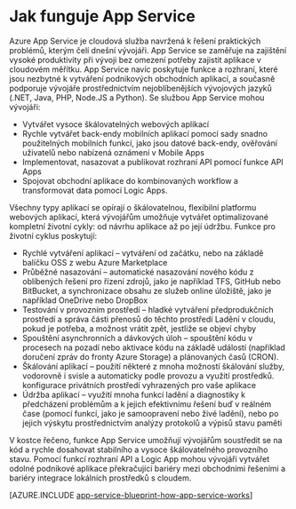 <properties 
    pageTitle="Jak funguje Azure App Service" 
    description="Podívejte se, jak funguje App Service." 
    keywords="app service, azure app service, škálování, škálovatelné, plán služby App Service, náklady služby App Service"
    services="app-service" 
    documentationCenter="" 
    authors="yochay" 
    manager="wpickett" 
    editor=""/>

<tags 
    ms.service="app-service" 
    ms.workload="na" 
    ms.tgt_pltfrm="na" 
    ms.devlang="na" 
    ms.topic="hero-article" 
    ms.date="02/10/2016" 
    ms.author="yochay"/>


# Jak funguje App Service

Azure App Service je cloudová služba navržená k řešení praktických problémů, kterým čelí dnešní vývojáři. App Service se zaměřuje na zajištění vysoké produktivity při vývoji bez omezení potřeby zajistit aplikace v cloudovém měřítku. App Service navíc poskytuje funkce a rozhraní, které jsou nezbytné k vytváření podnikových obchodních aplikací, a současně podporuje vývojáře prostřednictvím nejoblíbenějších vývojových jazyků (.NET, Java, PHP, Node.JS a Python).
Se službou App Service mohou vývojáři:

* Vytvářet vysoce škálovatelných webových aplikací
* Rychle vytvářet back-endy mobilních aplikací pomocí sady snadno použitelných mobilních funkcí, jako jsou datové back-endy, ověřování uživatelů nebo nabízená oznámení v Mobile Apps 
* Implementovat, nasazovat a publikovat rozhraní API pomocí funkce API Apps
* Spojovat obchodní aplikace do kombinovaných workflow a transformovat data pomocí Logic Apps.

Všechny typy aplikací se opírají o škálovatelnou, flexibilní platformu webových aplikací, která vývojářům umožňuje vytvářet optimalizované kompletní životní cykly: od návrhu aplikace až po její údržbu. Funkce pro životní cyklus poskytují:

* Rychlé vytváření aplikací – vytváření od začátku, nebo na základě balíčku OSS z webu Azure Marketplace 
* Průběžné nasazování – automatické nasazování nového kódu z oblíbených řešení pro řízení zdrojů, jako je například TFS, GitHub nebo BitBucket, a synchronizace obsahu ze služeb online úložiště, jako je například OneDrive nebo DropBox
* Testování v provozním prostředí – hladké vytváření předprodukčních prostředí a správa části přenosů do těchto prostředí Ladění v cloudu, pokud je potřeba, a možnost vrátit zpět, jestliže se objeví chyby
* Spouštění asynchronních a dávkových úloh – spouštění kódu v procesech na pozadí nebo aktivace kódu na základě událostí (například doručení zpráv do fronty Azure Storage) a plánovaných časů (CRON).
* Škálování aplikací – použití některé z mnoha možností škálování služby, vodorovně i svisle a automaticky podle provozu a využití prostředků. konfigurace privátních prostředí vyhrazených pro vaše aplikace   
* Údržba aplikací – využití mnoha funkcí ladění a diagnostiky k předcházení problémům a k jejich efektivnímu řešení buď v reálném čase (pomocí funkcí, jako je samoopravení nebo živé ladění), nebo po jejich výskytu prostřednictvím analýzy protokolů a výpisů stavu paměti
 
V kostce řečeno, funkce App Service umožňují vývojářům soustředit se na kód a rychle dosahovat stabilního a vysoce škálovatelného provozního stavu. Pomocí funkcí rozhraní API a Logic App mohou vývojáři vytvářet odolné podnikové aplikace překračující bariéry mezi obchodními řešeními a bariéry integrace lokálních prostředků s cloudem.  

[AZURE.INCLUDE [app-service-blueprint-how-app-service-works](../../includes/app-service-blueprint-how-app-service-works.md)]



<!--HONumber=Sep16_HO3-->


